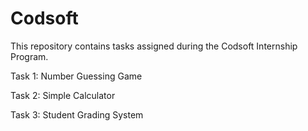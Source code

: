 # Codsoft

This repository contains tasks assigned during the Codsoft Internship Program.

Task 1: Number Guessing Game

Task 2: Simple Calculator

Task 3: Student Grading System
